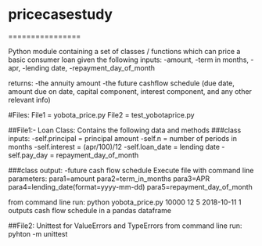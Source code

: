 # pricecasestudy
================

Python module containing a set of classes / functions which can price a basic consumer loan given the following inputs:
-amount,
-term in months,
-apr,
-lending date,
-repayment_day_of_month

returns:
-the annuity amount
-the future cashflow schedule (due date, amount due on date, capital component, interest component, and any other relevant info)

#Files:
File1 = yobota_price.py
File2 = test_yobotaprice.py

##File1:-
Loan Class: Contains the following data and methods
###class inputs:
-self.principal = principal amount
-self.n = number of periods in months
-self.interest = (apr/100)/12
-self.loan_date = lending date
-self.pay_day = repayment_day_of_month

###class output: 
-future cash flow schedule
Execute file with command line parameters: 
  para1=amount para2=term_in_months para3=APR para4=lending_date(format=yyyy-mm-dd) para5=repayment_day_of_month
  
from command line run: 
          python yobota_price.py 10000 12 5 2018-10-11 1
outputs cash flow schedule in a pandas dataframe

##File2: Unittest for ValueErrors and TypeErrors
from command line run: 
          pyhton -m unittest
          
